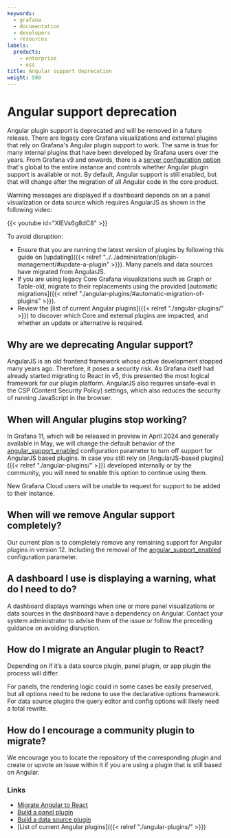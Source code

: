 ```yaml
---
keywords:
  - grafana
  - documentation
  - developers
  - resources
labels:
  products:
    - enterprise
    - oss
title: Angular support deprecation
weight: 500
---
```


# Angular support deprecation

Angular plugin support is deprecated and will be removed in a future release.
There are legacy core Grafana visualizations and external plugins that rely on Grafana's Angular plugin support to work.
The same is true for many internal plugins that have been developed by Grafana users over the years.
From Grafana v9 and onwards, there is a [server configuration option](https://github.com/grafana/grafana/blob/d61bcdf4ca5e69489e0067c56fbe7f0bfdf84ee4/conf/defaults.ini#L362) that's global to the entire instance and controls whether Angular plugin support is available or not.
By default, Angular support is still enabled, but that will change after the migration of all Angular code in the core product.

Warning messages are displayed if a dashboard depends on an a panel visualization or data source which requires AngularJS as shown in the following video:

{{< youtube id="XlEVs6g8dC8" >}}

To avoid disruption:

- Ensure that you are running the latest version of plugins by following this guide on [updating]({{< relref "../../administration/plugin-management/#update-a-plugin" >}}). Many panels and data sources have migrated from AngularJS.
- If you are using legacy Core Grafana visualizations such as Graph or Table-old, migrate to their replacements using the provided [automatic migrations]({{< relref "./angular-plugins/#automatic-migration-of-plugins" >}}).
- Review the [list of current Angular plugins]({{< relref "./angular-plugins/" >}}) to discover which Core and external plugins are impacted, and whether an update or alternative is required.

## Why are we deprecating Angular support?

AngularJS is an old frontend framework whose active development stopped many years ago. Therefore, it poses a security risk. As Grafana itself had already started migrating to React in v5, this presented the most logical framework for our plugin platform. AngularJS also requires unsafe-eval in the CSP (Content Security Policy) settings, which also reduces the security of running JavaScript in the browser.

## When will Angular plugins stop working?

In Grafana 11, which will be released in preview in April 2024 and generally available in May, we will change the default behavior of the [angular_support_enabled](https://github.com/grafana/grafana/blob/d61bcdf4ca5e69489e0067c56fbe7f0bfdf84ee4/conf/defaults.ini#L362) configuration parameter to turn off support for AngularJS based plugins. In case you still rely on [AngularJS-based plugins]({{< relref "./angular-plugins/" >}}) developed internally or by the community, you will need to enable this option to continue using them.

New Grafana Cloud users will be unable to request for support to be added to their instance.

## When will we remove Angular support completely?

Our current plan is to completely remove any remaining support for Angular plugins in version 12. Including the removal of the [angular_support_enabled](https://github.com/grafana/grafana/blob/d61bcdf4ca5e69489e0067c56fbe7f0bfdf84ee4/conf/defaults.ini#L362) configuration parameter.

## A dashboard I use is displaying a warning, what do I need to do?

A dashboard displays warnings when one or more panel visualizations or data sources in the dashboard have a dependency on Angular.
Contact your system administrator to advise them of the issue or follow the preceding guidance on avoiding disruption.

## How do I migrate an Angular plugin to React?

Depending on if it’s a data source plugin, panel plugin, or app plugin the process will differ.

For panels, the rendering logic could in some cases be easily preserved, but all options need to be redone to use the declarative options framework. For data source plugins the query editor and config options will likely need a total rewrite.

## How do I encourage a community plugin to migrate?

We encourage you to locate the repository of the corresponding plugin and create or upvote an Issue within it if you are using a plugin that is still based on Angular.

### Links

- [Migrate Angular to React](https://grafana.com/developers/plugin-tools/migration-guides/migrate-angularjs-to-react)
- [Build a panel plugin](https://grafana.com/tutorials/build-a-panel-plugin/)
- [Build a data source plugin](https://grafana.com/tutorials/build-a-data-source-plugin/)
- [List of current Angular plugins]({{< relref "./angular-plugins/" >}})
